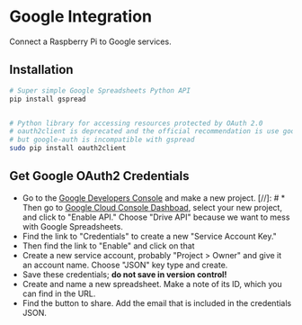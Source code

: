 # Google Integration

Connect a Raspberry Pi to Google services.

## Installation

```bash
# Super simple Google Spreadsheets Python API
pip install gspread


# Python library for accessing resources protected by OAuth 2.0
# oauth2client is deprecated and the official recommendation is use google-auth
# but google-auth is incompatible with gspread
sudo pip install oauth2client
```

## Get Google OAuth2 Credentials

* Go to the [Google Developers Console](https://console.developers.google.com/project) and make a new project.
[//]: # * Then go to [Google Cloud Console Dashboad](https://console.cloud.google.com), select your new project, and click to "Enable API." Choose "Drive API" because we want to mess with Google Spreadsheets.
* Find the link to "Credentials" to create a new "Service Account Key."
* Then find the link to "Enable" and click on that
* Create a new service account, probably "Project > Owner" and give it an account name. Choose "JSON" key type and create.
* Save these credentials; **do not save in version control!**
* Create and name a new spreadsheet. Make a note of its ID, which you can find in the URL.
* Find the button to share. Add the email that is included in the credentials JSON.